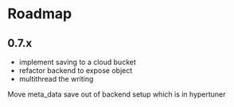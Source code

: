 # Roadmap


## 0.7.x
- implement saving to a cloud bucket
- refactor backend to expose object
- multithread the writing


Move meta_data save out of backend setup which is in hypertuner